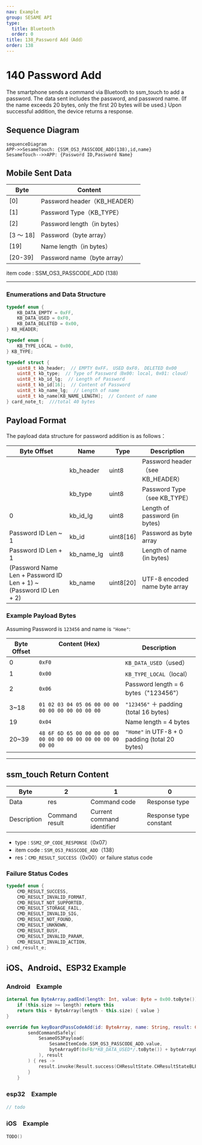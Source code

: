 ```yaml
---
nav: Example
group: SESAME API
type:
  title: Bluetooth
  order: 0
title: 138_Password Add（Add）
order: 138
---
```


# 140 Password Add

The smartphone sends a command via Bluetooth to ssm_touch to add a password.
The data sent includes the password, and password name. (If the name exceeds 20 bytes, only the first 20 bytes will be used.)
Upon successful addition, the device returns a response.

## Sequence Diagram

```mermaid
sequenceDiagram
APP->>SesameTouch: {SSM_OS3_PASSCODE_ADD(138),id,name}
SesameTouch-->>APP: {Password ID,Password Name}
```

## Mobile Sent Data

| Byte  | Content                    |
| --------- | ----------------------- |
| [0]       | Password header（KB_HEADER） |
| [1]       | Password Type（KB_TYPE）     |
| [2]       | Password length（in bytes） |
| [3 ～ 18] | Password（byte array）  |
| [19]      | Name length（in bytes）      |
| [20-39]   | Password name（byte array）        |

item code : SSM_OS3_PASSCODE_ADD (138)

---

### Enumerations and Data Structure

```c
typedef enum {
    KB_DATA_EMPTY = 0xFF,
    KB_DATA_USED = 0xF0,
    KB_DATA_DELETED = 0x00,
} KB_HEADER;

typedef enum {
    KB_TYPE_LOCAL = 0x00,
} KB_TYPE;

typedef struct {
    uint8_t kb_header;  // EMPTY 0xFF， USED 0xF0， DELETED 0x00
    uint8_t kb_type;  // Type of Password（0x00: local, 0x01: cloud）
    uint8_t kb_id_lg;  // Length of Password
    uint8_t kb_id[16];  // Content of Password
    uint8_t kb_name_lg;  // Length of name
    uint8_t kb_name[KB_NAME_LENGTH];  // Content of name
} card_note_t;  ///total 40 bytes
```

## Payload Format

The payload data structure for password addition is as follows：

| Byte Offset            | Name       | Type      | Description       |
| ------------------------- | ---------- | --------- | ---------------------------- |
|                            | kb_header  | uint8     | Password header（see KB_HEADER） |
|                    　　　　 | kb_type    | uint8     | Password Type（see KB_TYPE）     |
| 0                   　　　 | kb_id_lg   | uint8     | Length of password (in bytes)  |
| Password ID Len ~ 1       | kb_id      | uint8[16] | Password as byte array              |
| Password ID Len + 1       | kb_name_lg | uint8     | Length of name (in bytes)          |
| (Password Name Len + Password ID Len + 1) ~ (Password ID Len + 2) | kb_name    | uint8[20] | UTF-8 encoded name byte array  |

### Example Payload Bytes

Assuming Password is  `123456` and name is  `"Home"`:

| Byte Offset | Content (Hex)         　　　　　　                      　    | Description                     |
| -------- | ------------------------------------------------------------- | ------------------------------- |
| 0        | `0xF0`                                                        | `KB_DATA_USED`（used）        |
| 1        | `0x00`                                                        | `KB_TYPE_LOCAL`（local）|
| 2        | `0x06`                                                        | Password length = 6 bytes（"123456"）  |
| 3\~18    | `01 02 03 04 05 06 00 00 00 00 00 00 00 00 00 00`             | `"123456"` ＋ padding (total 16 bytes) |
| 19       | `0x04`                                                        | Name length = 4 bytes                |
| 20\~39   | `48 6F 6D 65 00 00 00 00 00 00 00 00 00 00 00 00 00 00 00 00` | `"Home"` in UTF-8 + 0 padding (total 20 bytes) |

---

## ssm_touch Return Content

| Byte | 2            | 1         | 0        |
| ---- | ------------ | --------- | -------- |
| Data | res          | Command code | Response type     |
| Description | Command result | Current command identifier  | Response type constant |

- type : `SSM2_OP_CODE_RESPONSE`（0x07）
- item code : `SSM_OS3_PASSCODE_ADD`（138）
- res：`CMD_RESULT_SUCCESS`（0x00）or failure status code

### Failure Status Codes

```C
typedef enum {
    CMD_RESULT_SUCCESS,
    CMD_RESULT_INVALID_FORMAT,
    CMD_RESULT_NOT_SUPPORTED,
    CMD_RESULT_STORAGE_FAIL,
    CMD_RESULT_INVALID_SIG,
    CMD_RESULT_NOT_FOUND,
    CMD_RESULT_UNKNOWN,
    CMD_RESULT_BUSY,
    CMD_RESULT_INVALID_PARAM,
    CMD_RESULT_INVALID_ACTION,
} cmd_result_e;
```

## iOS、Android、ESP32 Example

### Android　Example

```kotlin
internal fun ByteArray.padEnd(length: Int, value: Byte = 0x00.toByte()): ByteArray {
    if (this.size >= length) return this
    return this + ByteArray(length - this.size) { value }
}

override fun keyBoardPassCodeAdd(id: ByteArray, name: String, result: CHResult<CHEmpty>) {
        sendCommandSafely(
            SesameOS3Payload(
                SesameItemCode.SSM_OS3_PASSCODE_ADD.value,
                byteArrayOf(0xF0/*KB_DATA_USED*/.toByte()) + byteArrayOf(0x00/*KB_TYPE_LOCAL*/.toByte()) + byteArrayOf(id.size.toByte()) + id.padEnd(16, 0x00.toByte()) + byteArrayOf(name.toByteArray().size.toByte()) + name.toByteArray().padEnd(16, 0x00.toByte())
            ), result
        ) { res ->
            result.invoke(Result.success(CHResultState.CHResultStateBLE(CHEmpty())))
        }
    }

```

### esp32　Example

```c
// todo
```

### iOS　Example

```swift
TODO()

```